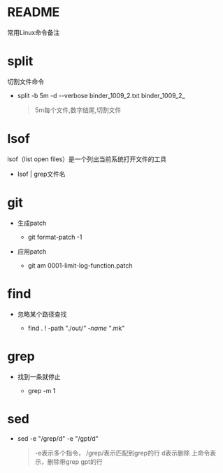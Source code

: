 # README

常用Linux命令备注

# split

切割文件命令

* split -b 5m -d --verbose binder_1009_2.txt binder_1009_2_

    > 5m每个文件,数字结尾,切割文件

# lsof

lsof（list open files）是一个列出当前系统打开文件的工具

* lsof | grep文件名

# git

* 生成patch

    * git format-patch -1 <r1>

* 应用patch

    * git am 0001-limit-log-function.patch

# find

* 忽略某个路径查找

    * find . ! -path "./out/*" -name "*\.mk"

# grep

* 找到一条就停止

    * grep -m 1

# sed

* sed -e "/grep/d" -e "/gpt/d"

    > -e表示多个指令，
    > /grep/表示匹配到grep的行
    > d表示删除
    > 上命令表示，删除带grep gpt的行


